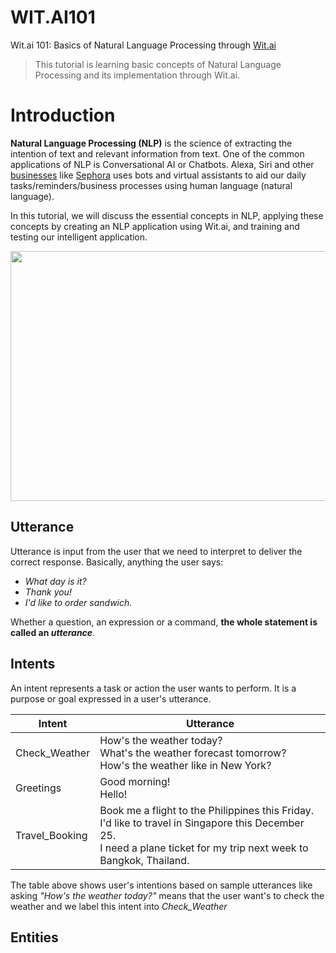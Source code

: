 # WIT.AI101
Wit.ai 101: Basics of Natural Language Processing through [Wit.ai](https://wit.ai)

> This tutorial is learning basic concepts of Natural Language Processing and its implementation through Wit.ai.

# Introduction
**Natural Language Processing (NLP)** is the science of extracting the intention of text and relevant information from text. One of the common applications of NLP is Conversational AI or Chatbots. Alexa, Siri and other [businesses](https://www.businessinsider.com/business-chatbot-examples) like [Sephora](https://web.facebook.com/sephora) uses bots and virtual assistants to aid our daily tasks/reminders/business processes using human language (natural language).

In this tutorial, we will discuss the essential concepts in NLP, applying these concepts by creating an NLP application using Wit.ai, and training and testing our intelligent application.

<p align="center">
<img src="https://aleimar.github.io/witAI101/images/intro_image.png" width="600" height="400"> 
 </p>

## Utterance
Utterance is input from the user that we need to interpret to deliver the correct response.
Basically, anything the user says: 

* *What day is it?* 
* *Thank you!* 
* *I'd like to order sandwich.* 

Whether a question, an expression or a command, **the whole statement is called an *utterance***. 

## Intents
An intent represents a task or action the user wants to perform. It is a purpose or goal expressed in a user's utterance. 

Intent | Utterance
------------ | -------------
Check_Weather | How's the weather today? <br> What's the weather forecast tomorrow? <br> How's the weather like in New York?
 Greetings | Good morning! <br> Hello!
 Travel_Booking | Book me a flight to the Philippines this Friday. <br> I'd like to travel in Singapore this December 25. <br> I need a plane ticket for my trip next week to Bangkok, Thailand.
 
The table above shows user's intentions based on sample utterances like asking *"How's the weather today?"* means that the user want's to check the weather and we label this intent into *Check_Weather*

## Entities
